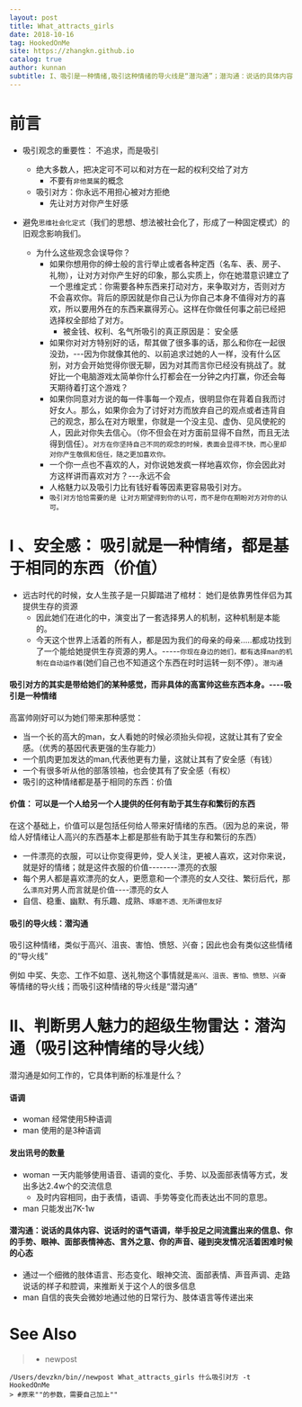 ```yaml
---
layout: post
title: What_attracts_girls
date: 2018-10-16
tag: HookedOnMe
site: https://zhangkn.github.io
catalog: true
author: kunnan
subtitle: I、吸引是一种情绪,吸引这种情绪的导火线是“潜沟通”；潜沟通：说话的具体内容、说话时的语气语调，举手投足之间流露出来的信息、你的手势、眼神、面部表情神态、言外之意、你的声音、碰到突发情况活着困难时候的心态
---
```




# 前言



* 吸引观念的重要性： 不追求，而是吸引

  * 绝大多数人，把决定可不可以和对方在一起的权利交给了对方
    * 不要有`非他莫属`的概念
  * 吸引对方：你永远不用担心被对方拒绝
    * 先让对方对你产生好感

* 避免`思维社会化定式`（我们的思想、想法被社会化了，形成了一种固定模式）的旧观念影响我们。

  * 为什么这些观念会误导你？
    * 如果你想用你的绅士般的言行举止或者各种定西（名车、表、房子、礼物），让对方对你产生好的印象，那么实质上，你在她潜意识建立了一个思维定式：你需要各种东西来打动对方，来争取对方，否则对方不会喜欢你。背后的原因就是你自己认为你自己本身不值得对方的喜欢，所以要用外在的东西来赢得芳心。这样在你做任何事之前已经把选择权全部给了对方。
      * 被金钱、权利、名气所吸引的真正原因是： 安全感
    * 如果你对对方特别好的话，帮其做了很多事的话，那么和你在一起很没劲，---因为你就像其他的、以前追求过她的人一样，没有什么区别，对方会开始觉得你很无聊，因为对其而言你已经没有挑战了。就好比一个电脑游戏太简单你什么打都会在一分钟之内打赢，你还会每天期待着打这个游戏？
    * 如果你同意对方说的每一件事每一个观点，很明显你在背着自我而讨好女人。那么，如果你会为了讨好对方而放弃自己的观点或者违背自己的观念，那么在对方眼里，你就是一个没主见、虚伪、见风使舵的人，因此对你失去信心。（你不但会在对方面前显得不自然，而且无法得到信任）。`对方在你坚持自己不同的观念的时候，表面会显得不快，而心里却对你产生敬佩和信任，随之更加喜欢你。`
    * 一个你一点也不喜欢的人，对你说她发疯一样地喜欢你，你会因此对方这样讲而喜欢对方？---永远不会
    * 人格魅力以及吸引力比有钱好看等因素更容易吸引对方。
    * `吸引对方恰恰需要的是 让对方期望得到你的认可，而不是你在期盼对方对你的认可。`




# I 、安全感： 吸引就是一种情绪，都是基于相同的东西（价值）





* 远古时代的时候，女人生孩子是一只脚踏进了棺材： 她们是依靠男性伴侣为其提供生存的资源
  * 因此她们在进化的中，演变出了一套选择男人的机制，这种机制是本能的。
  * 今天这个世界上活着的所有人，都是因为我们的母亲的母亲.....都成功找到了一个能给她提供生存资源的男人。-----`你现在身边的她们，都有选择man的机制在自动运作着`(她们自己也不知道这个东西在时时运转一刻不停）。`潜沟通`



#### 吸引对方的其实是带给她们的某种感觉，而非具体的高富帅这些东西本身。----吸引是一种情绪



高富帅刚好可以为她们带来那种感觉：

* 当一个长的高大的man，女人看她的时候必须抬头仰视，这就让其有了安全感。（优秀的基因代表更强的生存能力）
* 一个肌肉更加发达的man,代表他更有力量，这就让其有了安全感（有钱）
* 一个有很多听从他的部落领袖，也会使其有了安全感（有权）
* 吸引的这种情绪都是基于相同的东西：价值



#### 价值： 可以是一个人给另一个人提供的任何有助于其生存和繁衍的东西

在这个基础上，价值可以是包括任何给人带来好情绪的东西。（因为总的来说，带给人好情绪让人高兴的东西基本上都是那些有助于其生存和繁衍的东西）



* 一件漂亮的衣服，可以让你变得更帅，受人关注，更被人喜欢，这对你来说，就是好的情绪；就是这件衣服的价值--------漂亮的衣服
* 每个男人都是喜欢漂亮的女人，更愿意和一个漂亮的女人交往、繁衍后代，那么`漂亮`对男人而言就是价值----漂亮的女人
* 自信、稳重、幽默、有乐趣、成熟、`琢磨不透、无所谓但友好`




#### 吸引的导火线：潜沟通





吸引这种情绪，类似于高兴、沮丧、害怕、愤怒、兴奋；因此也会有类似这些情绪的“导火线”



例如 中奖、失恋、工作不如意、送礼物这个事情就是`高兴、沮丧、害怕、愤怒、兴奋`等情绪的导火线；而吸引这种情绪的导火线是“潜沟通”



# II、判断男人魅力的超级生物雷达：潜沟通（吸引这种情绪的导火线）

潜沟通是如何工作的，它具体判断的标准是什么？



#### 语调

* woman 经常使用5种语调
* man 使用的是3种语调

#### 发出讯号的数量



* woman 一天内能够使用语音、语调的变化、手势、以及面部表情等方式，发出多达2.4w个的交流信息
  * 及时内容相同，由于表情，语调、手势等变化而表达出不同的意思。
* man 只能发出7K-1w



#### 潜沟通：说话的具体内容、说话时的语气语调，举手投足之间流露出来的信息、你的手势、眼神、面部表情神态、言外之意、你的声音、碰到突发情况活着困难时候的心态



* 通过一个细微的肢体语言、形态变化、眼神交流、面部表情、声音声调、走路说话的样子和腔调，来推断关于这个人的很多信息
* man 自信的丧失会微妙地通过他的日常行为、肢体语言等传递出来









# See Also 

>* newpost 
>
```
/Users/devzkn/bin//newpost What_attracts_girls 什么吸引对方 -t HookedOnMe
> #原来""的参数，需要自己加上""
```


